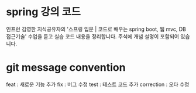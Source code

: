 # spring 강의 코드
 
인프런 김영한 지식공유자의 '스프링 입문 | 코드로 배우는 spring boot, 웹 mvc, DB 접근기술' 수업을 듣고 실습 코드 내용을 정리합니다.
주석에 개념 설명이 포함되어 있습니다.

# git message convention
feat : 새로운 기능 추가
fix : 버그 수정
test : 테스트 코드 추가
correction : 오타 수정
